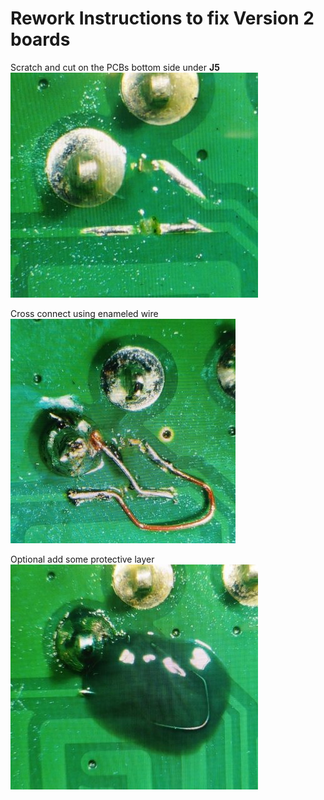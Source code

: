 # Rework Instructions to fix Version 2 boards

Scratch and cut on the PCBs bottom side under **J5**  
![PNG](pico_midi_fix1.jpeg)  

Cross connect using enameled wire  
![PNG](pico_midi_fix2.jpeg)  

Optional add some protective layer  
![PNG](pico_midi_fix3.jpeg)  